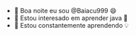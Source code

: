 - 👋 Boa noite eu sou @Baiacu999 😄
- 👀 Estou interesado em aprender java 🤝
- 🌱 Estou constantemente aprendendo 💡 

